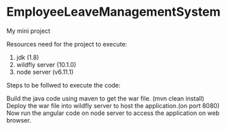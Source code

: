 # EmployeeLeaveManagementSystem
My mini project

Resources need for the project to execute:
1) jdk (1.8) 
2) wildfly server (10.1.0)
3) node server (v6.11.1)


Steps to be follwed to execute the code:

Build the java code using maven to get the war file. (mvn clean install)
Deploy the war file into wildfly server to host the application.(on port 8080)
Now run the angular code on node server to access the application on web browser.



